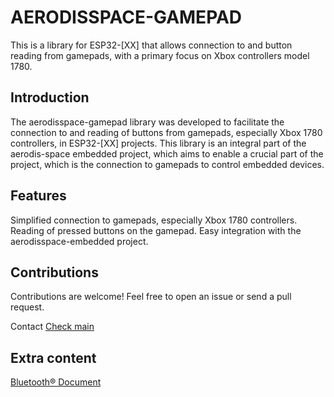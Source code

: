 # AERODISSPACE-GAMEPAD

This is a library for ESP32-[XX] that allows connection to and button reading from gamepads, with a primary focus on Xbox controllers model 1780.

## Introduction
The aerodisspace-gamepad library was developed to facilitate the connection to and reading of buttons from gamepads, especially Xbox 1780 controllers, in ESP32-[XX] projects. This library is an integral part of the aerodis-space embedded project, which aims to enable a crucial part of the project, which is the connection to gamepads to control embedded devices.

## Features
Simplified connection to gamepads, especially Xbox 1780 controllers.
Reading of pressed buttons on the gamepad.
Easy integration with the aerodisspace-embedded project.

## Contributions
Contributions are welcome! Feel free to open an issue or send a pull request.

<!-- ## License -->
<!-- This library is distributed under the [License Name] License. See the LICENSE file for more details. -->

Contact
<a href="https://github.com/AerodisSpace">Check main</a>


## Extra content

<a href="https://www.bluetooth.com/wp-content/uploads/Files/Specification/HTML/Assigned_Numbers/out/en/Assigned_Numbers.pdf?v=1708821452195">Bluetooth® Document</a>